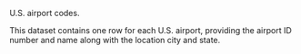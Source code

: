 U.S. airport codes.<p>This dataset contains one row for each U.S. airport, providing the airport ID number and name along with the location city and state.